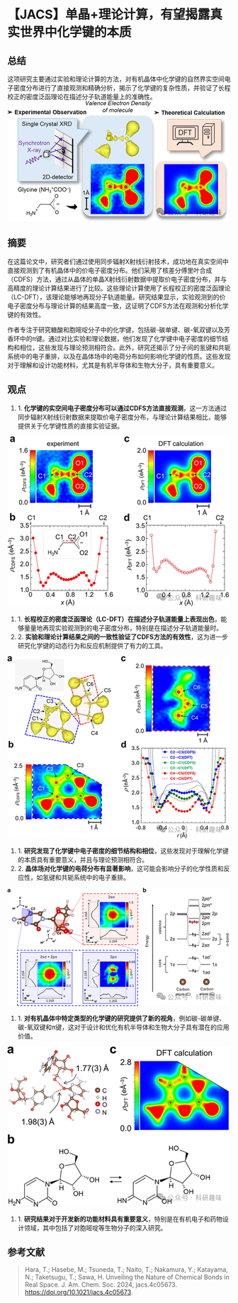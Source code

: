 
#  【JACS】单晶+理论计算，有望揭露真实世界中化学键的本质 
 

## 总结

这项研究主要通过实验和理论计算的方法，对有机晶体中化学键的自然界实空间电子密度分布进行了直接观测和精确分析，揭示了化学键的复杂性质，并验证了长程校正的密度泛函理论在描述分子轨道能量上的准确性。
![](../asset/2024-08-01_dc59ad5b013847d6c0cb2cb05a43fce7_0.png "null")
## 摘要

在这篇论文中，研究者们通过使用同步辐射X射线衍射技术，成功地在真实空间中直接观测到了有机晶体中的价电子密度分布。他们采用了核差分傅里叶合成（CDFS）方法，通过从晶体的单晶X射线衍射数据中提取价电子密度分布，并与高精度的理论计算结果进行了比较。这些理论计算使用了长程校正的密度泛函理论（LC-DFT），该理论能够地再现分子轨道能量。研究结果显示，实验观测到的价电子密度分布与理论计算的结果高度一致，这证明了CDFS方法在观测和分析化学键的有效性。

作者专注于研究糖酸和胞嘧啶分子中的化学键，包括碳-碳单键、碳-氧双键以及芳香环中的π键。通过对比实验和理论数据，他们发现了化学键中电子密度的细节结构和相位，这些发现与理论预测相符合。此外，研究还揭示了分子间的氢键和共轭系统中的电子重排，以及在晶体场中的电荷分布如何影响化学键的性质。这些发现对于理解和设计功能材料，尤其是有机半导体和生物大分子，具有重要意义。

## 观点

1. 1. **化学键的实空间电子密度分布可以通过CDFS方法直接观测**，这一方法通过同步辐射X射线衍射数据来提取价电子密度分布，与理论计算结果相比，能够提供关于化学键性质的直接实验证据。

![](../asset/2024-08-01_7e384ca483f078c6a2c66fa9576af399_1.png "null")
1. 1. **长程校正的密度泛函理论（LC-DFT）在描述分子轨道能量上表现出色**，能够量量地再现实验观测到的电子密度分布，特别是在描述分子轨道能量时。
2. 2. **实验和理论计算结果之间的一致性验证了CDFS方法的有效性**，这为进一步研究化学键的动态行为和反应机制提供了有力的工具。

![](../asset/2024-08-01_d40b8320f5d1ba2c333e6cfbdc761eb9_2.png "null")
1. 1. **研究发现了化学键中电子密度的细节结构和相位**，这些发现对于理解化学键的本质具有重要意义，并且与理论预测相符合。
2. 2. **晶体场对化学键的电荷分布有显著影响**，这可能会影响分子的化学性质和反应性，如氢键和共轭系统中的电子重排。

![](../asset/2024-08-01_053fef45f671858ae40d9fea2b565aae_3.png "null")
1. 1. **对有机晶体中特定类型的化学键的研究提供了新的视角**，例如碳-碳单键、碳-氧双键和π键，这对于设计和优化有机半导体和生物大分子具有潜在的应用价值。

![](../asset/2024-08-01_856110b30ed30239b9527f6610ccbc3c_4.png "null")
1. 1. **研究结果对于开发新的功能材料具有重要意义**，特别是在有机电子和药物设计领域，其中包括了对胞嘧啶等生物分子的深入研究。

## 参考文献

> Hara, T.; Hasebe, M.; Tsuneda, T.; Naito, T.; Nakamura, Y.; Katayama, N.; Taketsugu, T.; Sawa, H. Unveiling the Nature of Chemical Bonds in Real Space. J. Am. Chem. Soc. 2024, jacs.4c05673. https://doi.org/10.1021/jacs.4c05673.

